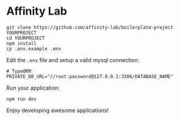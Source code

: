# Affinity Lab

```shell
git clone https://github.com/affinity-lab/boilerplate-project YOURPROJECT
cd YOURPROJECT
npm install
cp .env.example .env
```

Edit the `.env` file and setup a valid mysql connection:

```env
# TypeORM
PRIVATE_DB_URL="//root:password@127.0.0.1:3306/DATABASE_NAME"
```

Run your application:
```shell
npm run dev
```

Enjoy developing awesome applications!